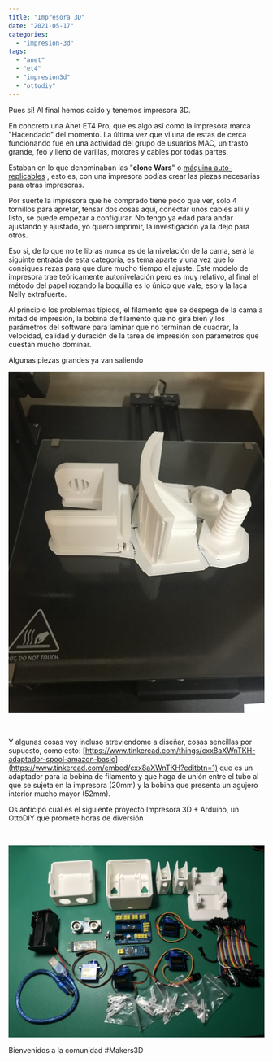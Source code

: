 ```yaml
---
title: "Impresora 3D"
date: "2021-05-17"
categories: 
  - "impresion-3d"
tags: 
  - "anet"
  - "et4"
  - "impresion3d"
  - "ottodiy"
---
```


Pues si! Al final hemos caido y tenemos impresora 3D.

En concreto una Anet ET4 Pro, que es algo así como la impresora marca "Hacendado" del momento. La última vez que vi una de estas de cerca funcionando fue en una actividad del grupo de usuarios MAC, un trasto grande, feo y lleno de varillas, motores y cables por todas partes.

Estaban en lo que denominaban las "**clone Wars**" o [máquina auto-replicables](https://www.reprap.org/wiki/RepRap/es) , esto es, con una impresora podías crear las piezas necesarias para otras impresoras.

Por suerte la impresora que he comprado tiene poco que ver, solo 4 tornillos para apretar, tensar dos cosas aquí, conectar unos cables allí y listo, se puede empezar a configurar. No tengo ya edad para andar ajustando y ajustado, yo quiero imprimir, la investigación ya la dejo para otros.

Eso si, de lo que no te libras nunca es de la nivelación de la cama, será la siguinte entrada de esta categoría, es tema aparte y una vez que lo consigues rezas para que dure mucho tiempo el ajuste. Este modelo de impresora trae teóricamente autonivelación pero es muy relativo, al final el método del papel rozando la boquilla es lo único que vale, eso y la laca Nelly extrafuerte.

Al principio los problemas típicos, el filamento que se despega de la cama a mitad de impresión, la bobina de filamento que no gira bien y los parámetros del software para laminar que no terminan de cuadrar, la velocidad, calidad y duración de la tarea de impresión son parámetros que cuestan mucho dominar.

Algunas piezas grandes ya van saliendo

![](images/IMG_2756-768x1024.jpg)

 

Y algunas cosas voy incluso atreviendome a diseñar, cosas sencillas por supuesto, como esto: [https://www.tinkercad.com/things/cxx8aXWnTKH-adaptador-spool-amazon-basic](https://www.tinkercad.com/embed/cxx8aXWnTKH?editbtn=1) que es un adaptador para la bobina de filamento y que haga de unión entre el tubo al que se sujeta en la impresora (20mm) y la bobina que presenta un agujero interior mucho mayor (52mm).

Os anticipo cual es el siguiente proyecto Impresora 3D + Arduino, un OttoDIY que promete horas de diversión

 

![](images/IMG_2770-1024x768.jpg)

Bienvenidos a la comunidad #Makers3D
